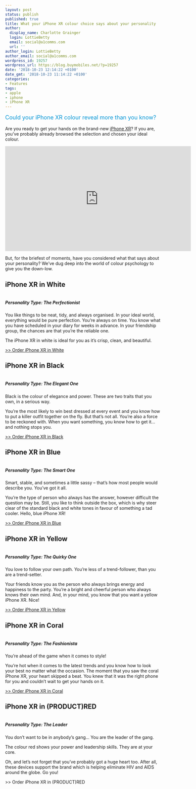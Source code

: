 ```yaml
---
layout: post
status: publish
published: true
title: What your iPhone XR colour choice says about your personality
author:
  display_name: Charlotte Grainger
  login: LottieBetty
  email: social@a1comms.com
  url: ''
author_login: LottieBetty
author_email: social@a1comms.com
wordpress_id: 19257
wordpress_url: https://blog.buymobiles.net/?p=19257
date: '2018-10-23 12:14:22 +0100'
date_gmt: '2018-10-23 11:14:22 +0100'
categories:
- Features
tags:
- apple
- iphone
- iPhone XR
---
```

<p><span class="postStandFirst" style="color: #0896d5; line-height: 26px; font-size: 18px;">Could your iPhone XR colour reveal more than you know?</span></p>
<p>Are you ready to get your hands on the brand-new <a href="https://www.buymobiles.net/apple/iphone-xr-64gb-black" target="_blank" rel="noopener noreferrer">iPhone XR</a>? If you are, you&rsquo;ve probably already browsed the selection and chosen your ideal colour.</p>
<p><iframe src="https://www.youtube.com/embed/uqeMa1cZchY" width="600" height="338" frameborder="0" allowfullscreen="allowfullscreen"><span data-mce-type="bookmark" style="display: inline-block; width: 0px; overflow: hidden; line-height: 0;" class="mce_SELRES_start">﻿</span></iframe></p>
<p>But, for the briefest of moments, have you considered what that says about your personality? We&rsquo;ve dug deep into the world of colour psychology to give you the down-low.</p>
<h2>iPhone XR in White</h2>
<p><img class="aligncenter size-full wp-image-19264" src="https://lh3.googleusercontent.com/xaDB4wcVv1Y4cOHyZC5uXm6mpK2m_v_f5X5mviDIKvl5vLztUxl0d2sIVyMTpj0DX1xOvSKw__GTVvhJqP9b2g0C=s0" alt="" /></p>
<h5>Personality Type: The Perfectionist</h5>
<p>You like things to be neat, tidy, and always organised. In your ideal world, everything would be pure perfection. You&rsquo;re always on time. You know what you have scheduled in your diary for weeks in advance. In your friendship group, the chances are that you&rsquo;re the reliable one.</p>
<p>The iPhone XR in white is ideal for you as it&rsquo;s crisp, clean, and beautiful.</p>
<p><a href="https://www.buymobiles.net/apple/iphone-xr-64gb-white" target="_blank" rel="noopener noreferrer">>> Order iPhone XR in White</a></p>
<h2>iPhone XR in Black</h2>
<p><img class="aligncenter size-full wp-image-19260" src="https://lh3.googleusercontent.com/u3ybtn7jnIUVyfW0vGzSPptwJOT6pNJa28JBXdbr6P24pRmNXf7NKLvs5NQFq3w_ii739g3bqztQvx312qXFm-Ao=s0" alt="" /></p>
<h5>Personality Type: The Elegant One</h5>
<p>Black is the colour of elegance and power. These are two traits that you own, in a serious way.</p>
<p>You&rsquo;re the most likely to win best dressed at every event and you know how to put a killer outfit together on the fly. But that&rsquo;s not all. You&rsquo;re also a force to be reckoned with. When you want something, you know how to get it&hellip; and nothing stops you.</p>
<p><a href="https://www.buymobiles.net/apple/iphone-xr-64gb-black" target="_blank" rel="noopener noreferrer">>> Order iPhone XR in Black</a></p>
<h2>iPhone XR in Blue</h2>
<p><img class="aligncenter size-full wp-image-19261" src="https://lh3.googleusercontent.com/ExXojQ9NgAlz4pTc7QJQ-sDXLwVHa0z1JYiMhz-8_7mpE0_ey0aLLnzC80CtabI_ChVEvTZUWrqdtrIrRnWRd1ur=s0" alt="" /></p>
<h5>Personality Type: The Smart One</h5>
<p>Smart, stable, and sometimes a little sassy &ndash; that&rsquo;s how most people would describe you. You&rsquo;ve got it all.</p>
<p>You&rsquo;re the type of person who always has the answer, however difficult the question may be. Still, you like to think outside the box, which is why steer clear of the standard black and white tones in favour of something a tad cooler. Hello, blue iPhone XR!</p>
<p><a href="https://www.buymobiles.net/apple/iphone-xr-64gb-blue" target="_blank" rel="noopener noreferrer">>> Order iPhone XR in Blue</a></p>
<h2>iPhone XR in Yellow</h2>
<p><img class="aligncenter size-full wp-image-19265" src="https://lh3.googleusercontent.com/GscJlqNlRkleS2bNE0swMfq_krqzfaGHN57km2dK3vP4qEMuHo-e_rKDdxetF2pQMqibJ2mr-ekL3yus_AOAau1Haw=s0" alt="" /></p>
<h5>Personality Type: The Quirky One</h5>
<p>You love to follow your own path. You&rsquo;re less of a trend-follower, than you are a trend-setter.</p>
<p>Your friends know you as the person who always brings energy and happiness to the party. You&rsquo;re a bright and cheerful person who always knows their own mind. And, in your mind, you know that you want a yellow iPhone XR. Nice!</p>
<p><a href="https://www.buymobiles.net/apple/iphone-xr-64gb-yellow" target="_blank" rel="noopener noreferrer">>> Order iPhone XR in Yellow</a></p>
<h2>iPhone XR in Coral</h2>
<p><img class="aligncenter size-full wp-image-19262" src="https://lh3.googleusercontent.com/n2WTMJvO2hWAq4LWIiKK8y3HL92cu_VlXIO2KujTp-7adYN0F1LJmFAAyQA_QPt-_FN-iv4n6THtEjj0nuDXSsmO=s0" alt="" /></p>
<h5>Personality Type: The Fashionista</h5>
<p>You&rsquo;re ahead of the game when it comes to style!</p>
<p>You&rsquo;re hot when it comes to the latest trends and you know how to look your best no matter what the occasion. The moment that you saw the coral iPhone XR, your heart skipped a beat. You knew that it was the right phone for you and couldn&rsquo;t wait to get your hands on it.</p>
<p><a href="https://www.buymobiles.net/apple/iphone-xr-64gb-coral" target="_blank" rel="noopener noreferrer">>> Order iPhone XR in Coral</a></p>
<h2>iPhone XR in (PRODUCT)RED</h2>
<p><img class="aligncenter size-full wp-image-19263" src="https://lh3.googleusercontent.com/aovpS8ijkhfWZdM3EbW9-ql4kUxzrs-Tm--OmNRKi_XuBxFffUlgmvuc0QwoswrDckGoMB28u11r1JhS2G35GqQtfA=s0" alt="" /></p>
<h5>Personality Type: The Leader</h5>
<p>You don&rsquo;t want to be in anybody&rsquo;s gang&hellip; You are the leader of the gang.</p>
<p>The colour red shows your power and leadership skills. They are at your core.</p>
<p>Oh, and let&rsquo;s not forget that you&rsquo;ve probably got a huge heart too. After all, these devices support the brand which is helping eliminate HIV and AIDS around the globe. Go you!</p>
<p>>> Order iPhone XR in (PRODUCT)RED</p>
